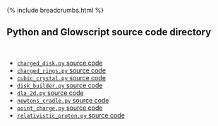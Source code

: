 {% include breadcrumbs.html %}

## Python and Glowscript source code directory
<div class="header_line"><br/></div>

- [`charged_disk.py` source code](charged_disk.py)
- [`charged_rings.py` source code](charged_rings.py)
- [`cubic_crystal.py` source code](cubic_crystal.py)
- [`disk_builder.py` source code](disk_builder.py)
- [`dla_2d.py` source code](dla_2d.py)
- [`newtons_cradle.py` source code](newtons_cradle.py)
- [`point_charge.py` source code](point_charge.py)
- [`relativistic_proton.py` source code](relativistic_proton.py)


